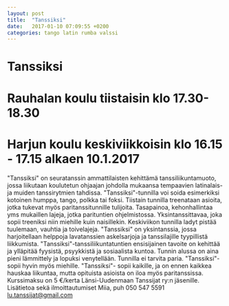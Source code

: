 ```yaml
---
layout: post
title:  "Tanssiksi"
date:   2017-01-10 07:09:55 +0200
categories: tango latin rumba valssi
---
```

# Tanssiksi

# Rauhalan koulu tiistaisin klo 17.30-18.30
# Harjun koulu keskiviikkoisin klo 16.15 - 17.15 alkaen 10.1.2017

"Tanssiksi" on seuratanssin ammattilaisten kehittämä tanssiliikuntamuoto, jossa liikutaan koulutetun ohjaajan johdolla mukaansa tempaavien latinalais- ja muiden tanssirytmien tahdissa.  "Tanssiksi"-tunnilla voi soida esimerkiksi kotoinen humppa, tango, polkka tai foksi.
Tiistain tunnilla treenataan asioita, jotka tukevat myös paritanssitunnille tulijoita. Tasapainoa, kehonhallintaa yms mukaillen lajeja, jotka parituntien ohjelmistossa. Yksintanssittavaa, joka sopii treeniksi niin miehille kuin naisillekin.
 Keskiviikon tunnilla ladyt pistää tuulemaan, vauhtia ja toivelajeja. "Tanssiksi" on yksintanssia, jossa harjoitellaan helppoja lavatanssien askelsarjoja ja tanssilajille tyypillistä liikkumista.
"Tanssiksi"-tanssiliikuntatuntien ensisijainen tavoite on kehittää ja ylläpitää fyysistä, psyykkistä ja sosiaalista kuntoa. Tunnin alussa on aina pieni lämmittely ja lopuksi venytellään. Tunnilla ei tarvita paria. "Tanssiksi"- sopii hyvin myös miehille.
"Tanssiksi"- sopii kaikille, ja on ennen kaikkea hauskaa liikuntaa, mutta opituista asioista on iloa myös paritanssissa.
Kurssimaksu on 5 €/kerta Länsi-Uudenmaan Tanssijat ry:n jäsenille.
Lisätietoa sekä ilmoittautumiset Miia, puh 050 547 5591 lu.tanssijat@gmail.com
